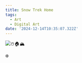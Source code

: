 ```yaml
---
title: Snow Trek Home
tags:
  - Art
  - Digital Art
date: '2024-12-14T10:35:07.322Z'
---
```


![☃️🏠🏔️](http://res.cloudinary.com/cpadilla/image/upload/v1734104812/chrisdpadilla/blog/art/mxdtfdolcroaw4b0qqz7.jpg)

❄️
